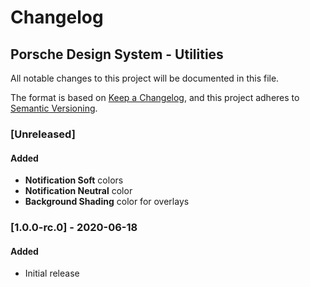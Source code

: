 # Changelog
 
## Porsche Design System - Utilities
All notable changes to this project will be documented in this file.

The format is based on [Keep a Changelog](https://keepachangelog.com/en/1.0.0/),
and this project adheres to [Semantic Versioning](https://semver.org/spec/v2.0.0.html).

### [Unreleased]

#### Added
- **Notification Soft** colors
- **Notification Neutral** color
- **Background Shading** color for overlays

### [1.0.0-rc.0] - 2020-06-18

#### Added
- Initial release